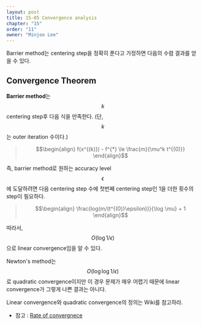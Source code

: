```yaml
---
layout: post
title: 15-05 Convergence analysis
chapter: "15"
order: "11"
owner: "Minjoo Lee"
---
```

Barrier method는 centering step을 정확히 푼다고 가정하면 다음의 수렴 결과를 얻을 수 있다.

## Convergence Theorem
**Barrier method**는 $$k$$ centering step후 다음 식을 만족한다. (단, $$k$$는 outer iteration 수이다.)
>$$\begin{align}
f(x^{(k)}) - f^{*} \le  \frac{m}{\mu^k t^{(0)}}
\end{align}$$

즉, barrier method로 원하는 accuracy level $$\epsilon$$에 도달하려면 다음 centering step 수에 첫번째 centering step인 1을 더한 횟수의 step이 필요하다.

>$$\begin{align}
\frac{log(m/(t^{(0)}\epsilon))}{\log \mu} + 1
\end{align}$$

따라서, $$O(\log 1/\epsilon )$$으로 linear convergence임을 알 수 있다. 

Newton's method는 $$O(\log \log 1/\epsilon ) $$로 quadratic convergence이지만 이 경우 문제가 매우 어렵기 때문에 linear convergence가 그렇게 나쁜 결과는 아니다.

Linear convergence와 quadratic convergence의 정의는 Wiki를 참고하라.<br>
* 참고 : [Rate of convergnece](https://en.wikipedia.org/wiki/Rate_of_convergence)